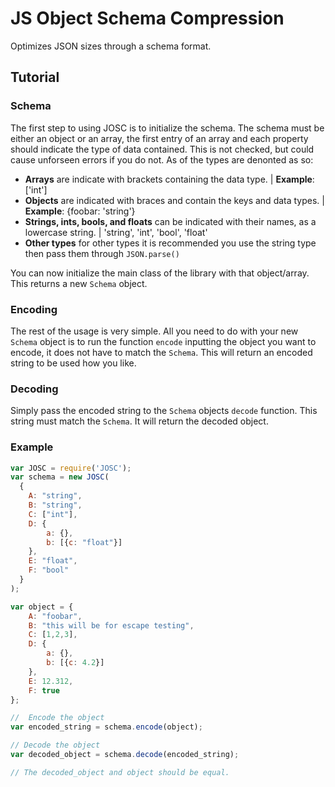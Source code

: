 # JS Object Schema Compression
Optimizes JSON sizes through a schema format.

## Tutorial
### Schema
The first step to using JOSC is to initialize the schema.  The schema must be either an object or an array, the first entry of an array and each property should indicate the type of data contained.  This is not checked, but could cause unforseen errors if you do not.  As of the types are denonted as so:
* **Arrays** are indicate with brackets containing the data type. | **Example**: ['int']
* **Objects** are indicated with braces and contain the keys and data types. | **Example**: {foobar: 'string'}
* **Strings, ints, bools, and floats** can be indicated with their names, as a lowercase string. | 'string', 'int', 'bool', 'float'
* **Other types** for other types it is recommended you use the string type then pass them through ```JSON.parse()```

You can now initialize the main class of the library with that object/array.  This returns a new ```Schema``` object.

### Encoding
The rest of the usage is very simple.  All you need to do with your new ```Schema``` object is to run the function ```encode``` inputting the object you want to encode, it does not have to match the ```Schema```.  This will return an encoded string to be used how you like.

### Decoding
Simply pass the encoded string to the ```Schema``` objects ```decode``` function.  This string must match the ```Schema```.  It will return the decoded object.

### Example
```js
var JOSC = require('JOSC');
var schema = new JOSC(
  {
    A: "string",
    B: "string",
    C: ["int"],
    D: {
        a: {},
        b: [{c: "float"}]
    },
    E: "float",
    F: "bool"
  }
);

var object = {
    A: "foobar",
    B: "this will be for escape testing",
    C: [1,2,3],
    D: {
        a: {},
        b: [{c: 4.2}]
    },
    E: 12.312,
    F: true
};

//  Encode the object
var encoded_string = schema.encode(object);

// Decode the object
var decoded_object = schema.decode(encoded_string);

// The decoded_object and object should be equal.
```
